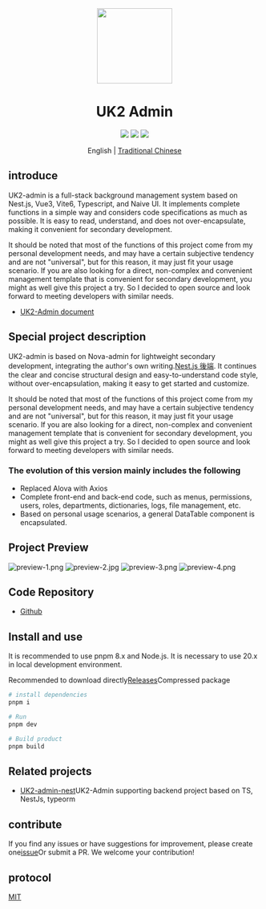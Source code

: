 <div align="center">
<img src="https://s2.loli.net/2025/09/27/rN84dp3uh1TWBlJ.png" style="width:150px"/>
<h1>UK2 Admin</h1>
</div>
<div align="center">
<img src="https://img.shields.io/github/license/akizono/uk2-admin"/>
<img src="https://badgen.net/github/stars/akizono/uk2-admin?icon=github"/>
<img src="https://img.shields.io/github/forks/akizono/uk2-admin"/>
</div>

<div align='center'>

  English |  [Traditional Chinese](./README.zh-TW.md)
</div>

## introduce

UK2-admin is a full-stack background management system based on Nest.js, Vue3, Vite6, Typescript, and Naive UI. It implements complete functions in a simple way and considers code specifications as much as possible. It is easy to read, understand, and does not over-encapsulate, making it convenient for secondary development.

It should be noted that most of the functions of this project come from my personal development needs, and may have a certain subjective tendency and are not "universal", but for this reason, it may just fit your usage scenario. If you are also looking for a direct, non-complex and convenient management template that is convenient for secondary development, you might as well give this project a try. So I decided to open source and look forward to meeting developers with similar needs.

- [UK2-Admin document](https://doc.uk2-admin.kidoki.cc/enUS/)

## Special project description

UK2-admin is based on Nova-admin for lightweight secondary development, integrating the author's own writing.[Nest.js 後端](https://github.com/akizono/uk2-admin-nestjs). It continues the clear and concise structural design and easy-to-understand code style, without over-encapsulation, making it easy to get started and customize.

It should be noted that most of the functions of this project come from my personal development needs, and may have a certain subjective tendency and are not "universal", but for this reason, it may just fit your usage scenario. If you are also looking for a direct, non-complex and convenient management template that is convenient for secondary development, you might as well give this project a try. So I decided to open source and look forward to meeting developers with similar needs.

### The evolution of this version mainly includes the following

- Replaced Alova with Axios
- Complete front-end and back-end code, such as menus, permissions, users, roles, departments, dictionaries, logs, file management, etc.
- Based on personal usage scenarios, a general DataTable component is encapsulated.

## Project Preview

![preview-1.png](https://s2.loli.net/2025/09/27/j6UuvLYSVHEcq8X.png)
![preview-2.jpg](https://s2.loli.net/2025/09/27/3IMqzjLOEWhVHy5.png)
![preview-3.png](https://s2.loli.net/2025/09/27/dUiL3mgnDy4tRzp.png)
![preview-4.png](https://s2.loli.net/2025/09/27/IniYhGKx6AvZ9kq.png)

## Code Repository

- [Github](https://github.com/akizono/uk2-admin)

## Install and use

It is recommended to use pnpm 8.x and Node.js. It is necessary to use 20.x in local development environment.

Recommended to download directly[Releases](https://github.com/chansee97/nova-admin/releases)Compressed package

```bash
# install dependencies
pnpm i

# Run
pnpm dev

# Build product
pnpm build

```

## Related projects

- [UK2-admin-nest](https://github.com/akizono/uk2-admin-nestjs)UK2-Admin supporting backend project based on TS, NestJs, typeorm

## contribute

If you find any issues or have suggestions for improvement, please create one[issue](uk2-admin/issues/new)Or submit a PR. We welcome your contribution!

## protocol

[MIT](LICENSE)
